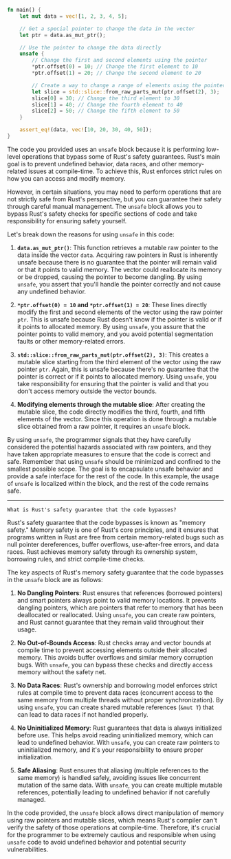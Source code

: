 

```rust
fn main() {
    let mut data = vec![1, 2, 3, 4, 5];

    // Get a special pointer to change the data in the vector
    let ptr = data.as_mut_ptr();

    // Use the pointer to change the data directly
    unsafe {
        // Change the first and second elements using the pointer
        *ptr.offset(0) = 10; // Change the first element to 10
        *ptr.offset(1) = 20; // Change the second element to 20

        // Create a way to change a range of elements using the pointer
        let slice = std::slice::from_raw_parts_mut(ptr.offset(2), 3);
        slice[0] = 30; // Change the third element to 30
        slice[1] = 40; // Change the fourth element to 40
        slice[2] = 50; // Change the fifth element to 50
    }

    assert_eq!(data, vec![10, 20, 30, 40, 50]);
}
```




The code you provided uses an `unsafe` block because it is performing low-level operations that bypass some of Rust's safety guarantees. Rust's main goal is to prevent undefined behavior, data races, and other memory-related issues at compile-time. To achieve this, Rust enforces strict rules on how you can access and modify memory.

However, in certain situations, you may need to perform operations that are not strictly safe from Rust's perspective, but you can guarantee their safety through careful manual management. The `unsafe` block allows you to bypass Rust's safety checks for specific sections of code and take responsibility for ensuring safety yourself.

Let's break down the reasons for using `unsafe` in this code:

1. **`data.as_mut_ptr()`**: This function retrieves a mutable raw pointer to the data inside the vector `data`. Acquiring raw pointers in Rust is inherently unsafe because there is no guarantee that the pointer will remain valid or that it points to valid memory. The vector could reallocate its memory or be dropped, causing the pointer to become dangling. By using `unsafe`, you assert that you'll handle the pointer correctly and not cause any undefined behavior.

2. **`*ptr.offset(0) = 10` and `*ptr.offset(1) = 20`**: These lines directly modify the first and second elements of the vector using the raw pointer `ptr`. This is unsafe because Rust doesn't know if the pointer is valid or if it points to allocated memory. By using `unsafe`, you assure that the pointer points to valid memory, and you avoid potential segmentation faults or other memory-related errors.

3. **`std::slice::from_raw_parts_mut(ptr.offset(2), 3)`**: This creates a mutable slice starting from the third element of the vector using the raw pointer `ptr`. Again, this is unsafe because there's no guarantee that the pointer is correct or if it points to allocated memory. Using `unsafe`, you take responsibility for ensuring that the pointer is valid and that you don't access memory outside the vector bounds.

4. **Modifying elements through the mutable slice**: After creating the mutable slice, the code directly modifies the third, fourth, and fifth elements of the vector. Since this operation is done through a mutable slice obtained from a raw pointer, it requires an `unsafe` block.

By using `unsafe`, the programmer signals that they have carefully considered the potential hazards associated with raw pointers, and they have taken appropriate measures to ensure that the code is correct and safe. Remember that using `unsafe` should be minimized and confined to the smallest possible scope. The goal is to encapsulate unsafe behavior and provide a safe interface for the rest of the code. In this example, the usage of `unsafe` is localized within the block, and the rest of the code remains safe.

____

```
What is Rust's safety guarantee that the code bypasses?
```


Rust's safety guarantee that the code bypasses is known as "memory safety." Memory safety is one of Rust's core principles, and it ensures that programs written in Rust are free from certain memory-related bugs such as null pointer dereferences, buffer overflows, use-after-free errors, and data races. Rust achieves memory safety through its ownership system, borrowing rules, and strict compile-time checks.

The key aspects of Rust's memory safety guarantee that the code bypasses in the `unsafe` block are as follows:

1. **No Dangling Pointers**: Rust ensures that references (borrowed pointers) and smart pointers always point to valid memory locations. It prevents dangling pointers, which are pointers that refer to memory that has been deallocated or reallocated. Using `unsafe`, you can create raw pointers, and Rust cannot guarantee that they remain valid throughout their usage.

2. **No Out-of-Bounds Access**: Rust checks array and vector bounds at compile time to prevent accessing elements outside their allocated memory. This avoids buffer overflows and similar memory corruption bugs. With `unsafe`, you can bypass these checks and directly access memory without the safety net.

3. **No Data Races**: Rust's ownership and borrowing model enforces strict rules at compile time to prevent data races (concurrent access to the same memory from multiple threads without proper synchronization). By using `unsafe`, you can create shared mutable references (`&mut T`) that can lead to data races if not handled properly.

4. **No Uninitialized Memory**: Rust guarantees that data is always initialized before use. This helps avoid reading uninitialized memory, which can lead to undefined behavior. With `unsafe`, you can create raw pointers to uninitialized memory, and it's your responsibility to ensure proper initialization.

5. **Safe Aliasing**: Rust ensures that aliasing (multiple references to the same memory) is handled safely, avoiding issues like concurrent mutation of the same data. With `unsafe`, you can create multiple mutable references, potentially leading to undefined behavior if not carefully managed.

In the code provided, the `unsafe` block allows direct manipulation of memory using raw pointers and mutable slices, which means Rust's compiler can't verify the safety of those operations at compile-time. Therefore, it's crucial for the programmer to be extremely cautious and responsible when using `unsafe` code to avoid undefined behavior and potential security vulnerabilities.